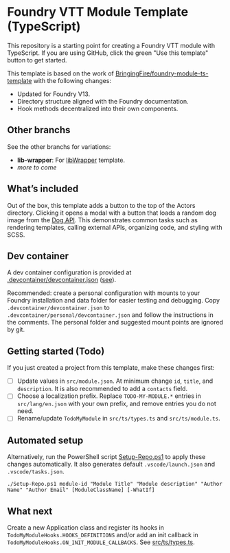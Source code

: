 # Foundry VTT Module Template (TypeScript)

This repository is a starting point for creating a Foundry VTT module with TypeScript. If you are using GitHub, click the green "Use this template" button to get started.

This template is based on the work of [BringingFire/foundry-module-ts-template](https://github.com/BringingFire/foundry-module-ts-template) with the following changes:

- Updated for Foundry V13.
- Directory structure aligned with the Foundry documentation.
- Hook methods decentralized into their own components.

## Other branchs

See the other branchs for variations:

- **lib-wrapper**: For [libWrapper](https://github.com/ruipin/fvtt-lib-wrapper) template.
- *more to come*

## What’s included

Out of the box, this template adds a button to the top of the Actors directory. Clicking it opens a modal with a button that loads a random dog image from the [Dog API][3]. This demonstrates common tasks such as rendering templates, calling external APIs, organizing code, and styling with SCSS.

## Dev container

A dev container configuration is provided at [.devcontainer/devcontainer.json](.devcontainer/devcontainer.json) ([see][5]).

Recommended: create a personal configuration with mounts to your Foundry installation and data folder for easier testing and debugging. Copy `.devcontainer/devcontainer.json` to `.devcontainer/personal/devcontainer.json` and follow the instructions in the comments. The personal folder and suggested mount points are ignored by git.

## Getting started (Todo)

If you just created a project from this template, make these changes first:

- [ ] Update values in `src/module.json`. At minimum change `id`, `title`, and `description`. It is also recommended to add a `contacts` field.
- [ ] Choose a localization prefix. Replace `TODO-MY-MODULE.*` entries in `src/lang/en.json` with your own prefix, and remove entries you do not need.
- [ ] Rename/update `TodoMyModule` in `src/ts/types.ts` and `src/ts/module.ts`.

## Automated setup

Alternatively, run the PowerShell script [Setup-Repo.ps1](Setup-Repo.ps1) to apply these changes automatically. It also generates default `.vscode/launch.json` and `.vscode/tasks.json`.

```pwsh
./Setup-Repo.ps1 module-id "Module Title" "Module description" "Author Name" "Author Email" [ModuleClassName] [-WhatIf]
```

## What next

Create a new Application class and register its hooks in `TodoMyModuleHooks.HOOKS_DEFINITIONS` and/or add an init callback in `TodoMyModuleHooks.ON_INIT_MODULE_CALLBACKS`. See [src/ts/types.ts](./src/ts/types.ts).

[1]: https://foundryvtt.com/
[2]: https://www.typescriptlang.org/
[3]: https://dog.ceo/dog-api/
[4]: https://bringingfire.com/blog/intro-to-foundry-module-development
[5]: https://code.visualstudio.com/docs/devcontainers/containers
